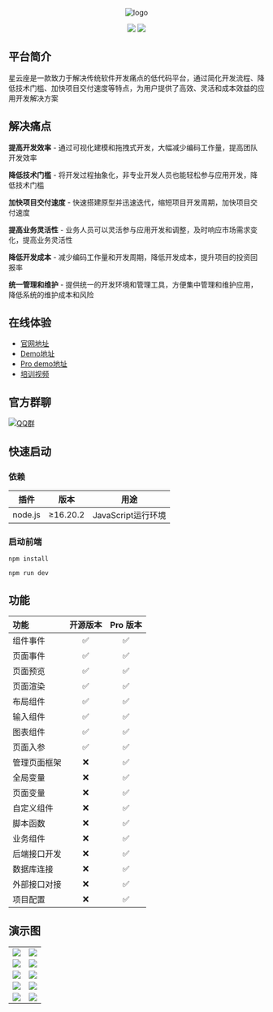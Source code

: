 <p align="center">
	<img alt="logo" src="/.images/logo.png">
</p>
<p align="center">
	<a href="https://gitee.com/Nebula-lowcode/nebulalowcode"><img src="https://img.shields.io/badge/Nebula-v1.6.0-brightgreen.svg"></a>
    <a href="https://gitee.com/Nebula-lowcode/nebulalowcode/blob/master/LICENSE"><img src="https://img.shields.io/github/license/mashape/apistatus.svg"></a>
</p>

## 平台简介
星云座是一款致力于解决传统软件开发痛点的低代码平台，通过简化开发流程、降低技术门槛、加快项目交付速度等特点，为用户提供了高效、灵活和成本效益的应用开发解决方案


## 解决痛点
<strong>提高开发效率</strong> - 通过可视化建模和拖拽式开发，大幅减少编码工作量，提高团队开发效率

<strong>降低技术门槛</strong> - 将开发过程抽象化，非专业开发人员也能轻松参与应用开发，降低技术门槛

<strong>加快项目交付速度</strong> - 快速搭建原型并迅速迭代，缩短项目开发周期，加快项目交付速度

<strong>提高业务灵活性</strong> - 业务人员可以灵活参与应用开发和调整，及时响应市场需求变化，提高业务灵活性

<strong>降低开发成本</strong> - 减少编码工作量和开发周期，降低开发成本，提升项目的投资回报率

<strong>统一管理和维护</strong> - 提供统一的开发环境和管理工具，方便集中管理和维护应用，降低系统的维护成本和风险

## 在线体验

- [官网地址](https://www.xingyunzuo.cn?from=gitee)
- [Demo地址](https://demo.xingyunzuo.com?from=gitee)
- [Pro demo地址](https://test.xingyunzuo.com?from=gitee)
- [培训视频](https://www.bilibili.com/video/BV1Y1421B7bp/?spm_id_from=333.337.search-card.all.click&vd_source=88e98143bb8f9f941ea8b11e2c2bd157)

## 官方群聊

 [![QQ群](https://img.shields.io/badge/未满-768551975-brightgreen.svg)](http://qm.qq.com/cgi-bin/qm/qr?_wv=1027&k=t_NuJNDKNwp21V1Nz_EPVfBGab_fCcMM&authKey=1XBPqVjp2sraSpzuy8YT8RfBvsb9fqYsbnLcwuVPrxRk2SS89x2S5hWcjCdPt0WJ&noverify=0&group_code=768551975)

## 快速启动

### 依赖
| 插件 | 版本  | 用途 |
|--- |-----| ----- |
| node.js | ≥16.20.2 |  JavaScript运行环境 |

### 启动前端

```
npm install
```
```
npm run dev
```

## 功能

| 功能             | 开源版本        | Pro 版本            |
| :--------------  | :--------------: | :-----------------: |
| 组件事件         |       ✅         |         ✅           |
| 页面事件         |       ✅         |         ✅           |
| 页面预览         |       ✅         |         ✅           |
| 页面渲染         |       ✅         |         ✅           |
| 布局组件         |       ✅         |         ✅           |
| 输入组件         |       ✅         |         ✅           |
| 图表组件         |       ✅         |         ✅           |
| 页面入参         |       ✅         |         ✅           |
| 管理页面框架     |       ❌         |         ✅           |
| 全局变量         |       ❌         |         ✅           |
| 页面变量         |       ❌         |         ✅           |
| 自定义组件       |       ❌         |         ✅           |
| 脚本函数         |       ❌         |         ✅           |
| 业务组件         |       ❌         |         ✅           |
| 后端接口开发     |       ❌         |         ✅           |
| 数据库连接       |       ❌         |         ✅           |
| 外部接口对接     |       ❌         |         ✅           |
| 项目配置         |       ❌         |         ✅           |




## 演示图

<table>
	<tr>
        <td><img src=".images/p1.png"/></td>
        <td><img src=".images/p2.png"/></td>
    </tr>	 
    <tr>
        <td><img src=".images/p3.png"/></td>
        <td><img src=".images/p4.png"/></td>
    </tr>
    <tr>
        <td><img src=".images/b1.png"/></td>
        <td><img src=".images/b2.png"/></td>
    </tr>
    <tr>
        <td><img src=".images/b3.png"/></td>
        <td><img src=".images/b4.png"/></td>
    </tr>
    <tr>
        <td><img src=".images/b5.png"/></td>
        <td><img src=".images/b6.png"/></td>
    </tr>
</table>
